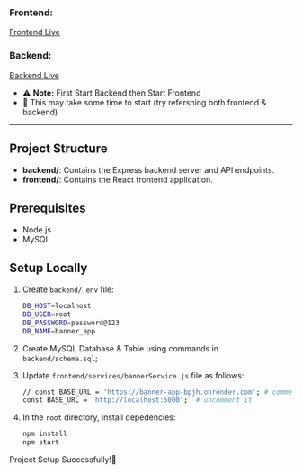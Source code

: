 ### Frontend: 
[Frontend Live](https://banner-app-striver.vercel.app/)

### Backend:
[Backend Live](https://banner-app-bpjh.onrender.com)

- ⚠️ **Note:** First Start Backend then Start Frontend
- 🔴 This may take some time to start (try refershing both frontend & backend)

-----------------------------------------------------------------------

## Project Structure

- **backend/**: Contains the Express backend server and API endpoints.
- **frontend/**: Contains the React frontend application.

## Prerequisites

- Node.js
- MySQL

## Setup Locally

1. Create `backend/.env` file:

   ```bash
   DB_HOST=localhost
   DB_USER=root
   DB_PASSWORD=password@123
   DB_NAME=banner_app
   ```

2. Create MySQL Database & Table using commands in  `backend/schema.sql`;
   
3. Update `frontend/services/bannerService.js` file as follows:

    ```bash
    // const BASE_URL = 'https://banner-app-bpjh.onrender.com'; # comment it
    const BASE_URL = 'http://localhost:5000';  # uncomment it
    ```
    
4. In the `root` directory, install depedencies:

     ```bash
     npm install
     npm start
     ```

Project Setup Successfully!👋
